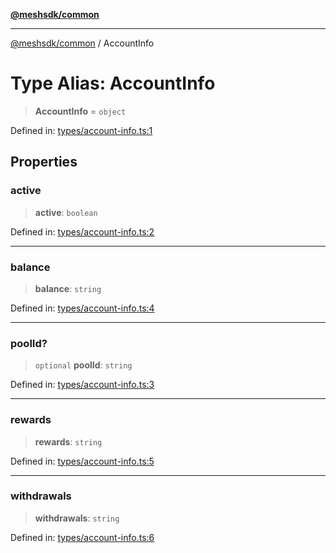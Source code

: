 [**@meshsdk/common**](../README.md)

***

[@meshsdk/common](../globals.md) / AccountInfo

# Type Alias: AccountInfo

> **AccountInfo** = `object`

Defined in: [types/account-info.ts:1](https://github.com/MeshJS/mesh/blob/1abde1553cbd7cf2cf4e40197fc0de9e4a7d0f49/packages/mesh-common/src/types/account-info.ts#L1)

## Properties

### active

> **active**: `boolean`

Defined in: [types/account-info.ts:2](https://github.com/MeshJS/mesh/blob/1abde1553cbd7cf2cf4e40197fc0de9e4a7d0f49/packages/mesh-common/src/types/account-info.ts#L2)

***

### balance

> **balance**: `string`

Defined in: [types/account-info.ts:4](https://github.com/MeshJS/mesh/blob/1abde1553cbd7cf2cf4e40197fc0de9e4a7d0f49/packages/mesh-common/src/types/account-info.ts#L4)

***

### poolId?

> `optional` **poolId**: `string`

Defined in: [types/account-info.ts:3](https://github.com/MeshJS/mesh/blob/1abde1553cbd7cf2cf4e40197fc0de9e4a7d0f49/packages/mesh-common/src/types/account-info.ts#L3)

***

### rewards

> **rewards**: `string`

Defined in: [types/account-info.ts:5](https://github.com/MeshJS/mesh/blob/1abde1553cbd7cf2cf4e40197fc0de9e4a7d0f49/packages/mesh-common/src/types/account-info.ts#L5)

***

### withdrawals

> **withdrawals**: `string`

Defined in: [types/account-info.ts:6](https://github.com/MeshJS/mesh/blob/1abde1553cbd7cf2cf4e40197fc0de9e4a7d0f49/packages/mesh-common/src/types/account-info.ts#L6)
